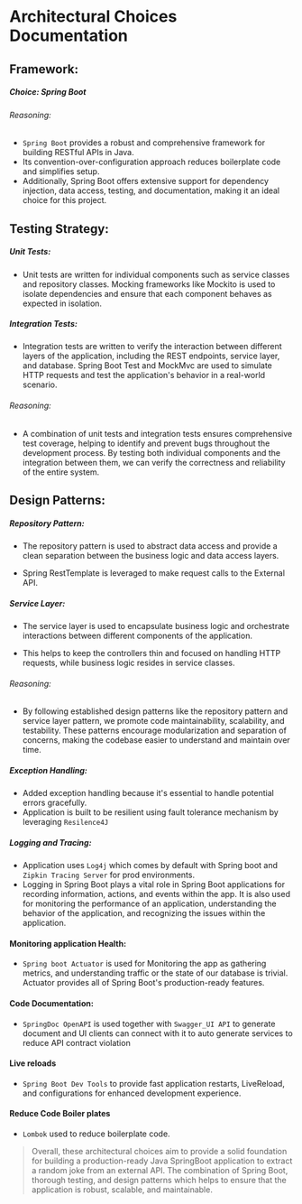 # Architectural Choices Documentation

## Framework:

##### **Choice:** Spring Boot

###### Reasoning:

- `Spring Boot` provides a robust and comprehensive framework for building RESTful APIs in Java.
- Its convention-over-configuration approach reduces boilerplate code and simplifies setup.
- Additionally, Spring Boot offers extensive support for dependency injection, data access, testing, and documentation, making it an ideal choice for this project.

## Testing Strategy:

##### Unit Tests: 

- Unit tests are written for individual components such as service classes and repository classes. 
  Mocking frameworks like Mockito is used to isolate dependencies and ensure that each component behaves as expected in isolation.

##### Integration Tests: 

- Integration tests are written to verify the interaction between different layers of the application, including the 
  REST endpoints, service layer, and database. Spring Boot Test and MockMvc are used to simulate HTTP requests and test
    the application's behavior in a real-world scenario.

###### Reasoning:

- A combination of unit tests and integration tests ensures comprehensive test coverage, helping to identify
 and prevent bugs throughout the development process. By testing both individual components and the integration between
 them, we can verify the correctness and reliability of the entire system.

## Design Patterns:

##### Repository Pattern:

- The repository pattern is used to abstract data access and provide a clean separation between the business logic and data access layers.

- Spring RestTemplate is leveraged to make request calls to the External API.

##### Service Layer:

- The service layer is used to encapsulate business logic and orchestrate interactions between different components of the application.

- This helps to keep the controllers thin and focused on handling HTTP requests, while business logic resides in service classes.

###### Reasoning: 

- By following established design patterns like the repository pattern and service layer pattern, we promote code
 maintainability, scalability, and testability. These patterns encourage modularization and separation of concerns,
 making the codebase easier to understand and maintain over time.

##### Exception Handling:

- Added exception handling because it's essential to handle potential errors gracefully.
- Application is built to be resilient using fault tolerance mechanism by leveraging `Resilence4J` 

##### Logging and Tracing:

- Application uses `Log4j` which comes by default with Spring boot and `Zipkin Tracing Server` for prod environments.
- Logging in Spring Boot plays a vital role in Spring Boot applications for recording information, actions, 
  and events within the app. It is also used for monitoring the performance of an application, understanding the behavior of the application, and recognizing the issues within the application.

#### Monitoring application Health:

- `Spring boot Actuator` is used for Monitoring the app as gathering metrics, and understanding traffic or the state of our
 database is trivial. Actuator provides all of Spring Boot's production-ready features.

#### Code Documentation: 

- `SpringDoc OpenAPI` is used together with `Swagger_UI API` to generate document and UI clients can connect
  with it to auto generate services to reduce API contract violation

#### Live reloads

- `Spring Boot Dev Tools` to provide fast application restarts, LiveReload, and configurations
  for enhanced development experience.

#### Reduce Code Boiler plates

- `Lombok` used to reduce boilerplate code.

> Overall, these architectural choices aim to provide a solid foundation for building a production-ready 
> Java SpringBoot application to extract a random joke from an external API. The combination of Spring Boot, thorough testing, 
> and design patterns which helps to ensure that the application is robust, scalable, and maintainable.
